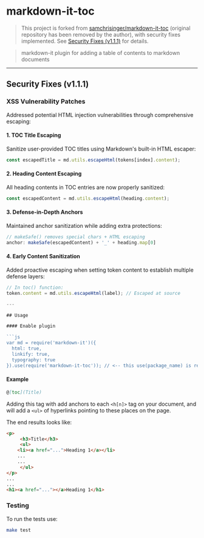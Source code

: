 # markdown-it-toc

> This project is forked from [samchrisinger/markdown-it-toc](https://www.npmjs.com/package/markdown-it-toc) (original repository has been removed by the author), with security fixes implemented. See [Security Fixes (v1.1.1)](#security-fixes-v111) for details.

> markdown-it plugin for adding a table of contents to markdown documents

---

## Security Fixes (v1.1.1)

### XSS Vulnerability Patches
Addressed potential HTML injection vulnerabilities through comprehensive escaping:

#### 1. TOC Title Escaping
Sanitize user-provided TOC titles using Markdown's built-in HTML escaper:
```javascript
const escapedTitle = md.utils.escapeHtml(tokens[index].content);
```

#### 2. Heading Content Escaping
All heading contents in TOC entries are now properly sanitized:
```javascript
const escapedContent = md.utils.escapeHtml(heading.content);
```

#### 3. Defense-in-Depth Anchors
Maintained anchor sanitization while adding extra protections:
```javascript
// makeSafe() removes special chars + HTML escaping
anchor: makeSafe(escapedContent) + '_' + heading.map[0]
```

#### 4. Early Content Sanitization
Added proactive escaping when setting token content to establish multiple defense layers:
```javascript
// In toc() function:
token.content = md.utils.escapeHtml(label); // Escaped at source

---

## Usage

#### Enable plugin

```js
var md = require('markdown-it')({
  html: true,
  linkify: true,
  typography: true
}).use(require('markdown-it-toc')); // <-- this use(package_name) is required
```

#### Example

```md
@[toc](Title)
```

Adding this tag with add anchors to each ```<h[n]>``` tag on your document, and will add a ```<ul>``` of hyperlinks pointing to these places on the page.

The end results looks like:

```html
<p>
     <h3>Title</h3>
     <ul>
	<li><a href="...">Heading 1</a></li>
	...
	... 
     </ul> 
</p>
...
...
<h1><a href="..."></a>Heading 1</h1>
```

### Testing

To run the tests use:
```bash
make test
```